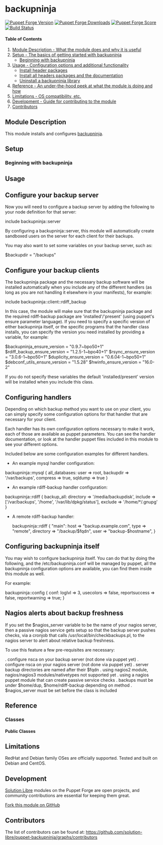 # backupninja

[![Puppet Forge Version](http://img.shields.io/puppetforge/v/soli/backupninja.svg)](https://forge.puppetlabs.com/soli/backupninja)
[![Puppet Forge Downloads](http://img.shields.io/puppetforge/dt/soli/backupninja.svg)](https://forge.puppetlabs.com/soli/backupninja)
[![Puppet Forge Score](http://img.shields.io/puppetforge/f/soli/backupninja.svg)](https://forge.puppetlabs.com/soli/backupninja)
[![Build Status](https://travis-ci.org/solution-libre/puppet-backupninja.svg?branch=master)](https://travis-ci.org/solution-libre/puppet-backupninja)

#### Table of Contents

1. [Module Description - What the module does and why it is useful](#module-description)
2. [Setup - The basics of getting started with backupninja](#setup)
    * [Beginning with backupninja](#beginning-with-backupninja)
3. [Usage - Configuration options and additional functionality](#usage)
    * [Install header packages](#install-header-packages)
    * [Install all headers packages and the documentation](#install-all-headers-packages-and-the-documentation)
    * [Uninstall a backupninja library](#uninstall-a-backupninja-library)
4. [Reference - An under-the-hood peek at what the module is doing and how](#reference)
5. [Limitations - OS compatibility, etc.](#limitations)
6. [Development - Guide for contributing to the module](#development)
7. [Contributors](#contributors)

## Module Description

This module installs and configures [backupninja](https://labs.riseup.net/code/projects/backupninja).

## Setup

### Beginning with backupninja

## Usage

Configure your backup server
----------------------------

Now you will need to configure a backup server by adding the following
to your node definition for that server:

  include backupninja::server

By configuring a backupninja::server, this module will automatically
create sandboxed users on the server for each client for their
backups.

You may also want to set some variables on your backup server, such as:

  $backupdir = "/backups"


Configure your backup clients
-----------------------------

The backupninja package and the necessary backup software will be
installed automatically when you include any of the different handlers
(as long as you are not handling it elsewhere in your manifests), for
example:

include backupninja::client::rdiff_backup

In this case, the module will make sure that the backupninja package
and the required rdiff-backup package are 'installed'/'present' (using
puppet's ensure parameter language). If you need to specify a specific
version of either backupninja itself, or the specific programs that
the handler class installs, you can specify the version you need
installed by providing a variable, for example:

$backupninja_ensure_version = "0.9.7~bpo50+1"
$rdiff_backup_ensure_version = "1.2.5-1~bpo40+1"
$rsync_ensure_version = "3.0.6-1~bpo50+1"
$duplicity_ensure_version = "0.6.04-1~bpo50+1"
$debconf_utils_ensure_version = "1.5.28"
$hwinfo_ensure_version = "16.0-2"

If you do not specify these variables the default 'installed/present'
version will be installed when you include this class.

Configuring handlers
--------------------

Depending on which backup method you want to use on your client, you
can simply specify some configuration options for that handler that are
necessary for your client.

Each handler has its own configuration options necessary to make it
work, each of those are available as puppet parameters. You can see
the handler documentation, or look at the handler puppet files
included in this module to see your different options.

Included below are some configuration examples for different handlers.

* An example mysql handler configuration:

backupninja::mysql { all_databases:
	user => root,
	backupdir => '/var/backups',
	compress => true,
	sqldump => true
}

* An example rdiff-backup handler configuration:

backupninja::rdiff { backup_all:
	directory => '/media/backupdisk',
	include => ['/var/backups', '/home', '/var/lib/dpkg/status'],
	exclude => '/home/\*/.gnupg'
}

* A remote rdiff-backup handler:

    backupninja::rdiff { "main":
        host => "backup.example.com",
        type => "remote",
        directory => "/backup/$fqdn",
        user => "backup-$hostname",
    }


Configuring backupninja itself
------------------------------

You may wish to configure backupninja itself. You can do that by doing
the following, and the /etc/backupninja.conf will be managed by
puppet, all the backupninja configuration options are available, you
can find them inside this module as well.

For example:

backupninja::config { conf:
	loglvl => 3,
	usecolors => false,
	reportsuccess => false,
	reportwarning => true;
}


Nagios alerts about backup freshness
------------------------------------

If you set the $nagios_server variable to be the name of your nagios
server, then a passive nagios service gets setup so that the backup
server pushes checks, via a cronjob that calls
/usr/local/bin/checkbackups.pl, to the nagios server to alert about
relative backup freshness.

To use this feature a few pre-requisites are necessary:

 . configure nsca on your backup server (not done via puppet yet)
 . configure nsca on your nagios server (not done via puppet yet)
 . server backup directories are named after their $fqdn
 . using nagios2 module, nagios/nagios3 modules/nativetypes not supported yet
 . using a nagios puppet module that can create passive service checks
 . backups must be under $home/dup, $home/rdiff-backup depending on method
 . $nagios_server must be set before the class is included

 ## Reference

 ### Classes

 #### Public Classes

 ## Limitations

 RedHat and Debian family OSes are officially supported. Tested and built on Debian and CentOS.

 ## Development

 [Solution Libre](https://www.solution-libre.fr) modules on the Puppet Forge are open projects, and community contributions are essential for keeping them great.

 [Fork this module on GitHub](https://github.com/solution-libre/puppet-backupninja/fork)

 ## Contributors

 The list of contributors can be found at: https://github.com/solution-libre/puppet-backupninja/graphs/contributors
